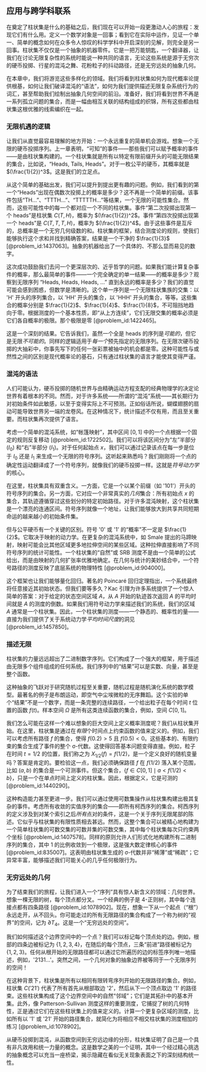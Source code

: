 ## 应用与跨学科联系

在奠定了柱状集是什么的基础之后，我们现在可以开始一段更激动人心的旅程：发现它们有什么用。定义一个数学对象是一回事；看到它在实际中运作，见证一个单一、简单的概念如何在众多令人惊叹的科学学科中开启深刻的见解，则完全是另一回事。柱状集不仅仅是一个抽象的机器零件。它是一把万能钥匙，一个翻译器，让我们在讨论无限复杂性的系统时能说一种共同的语言，无论这些系统是源于无穷次的硬币投掷、行星的混沌之舞、花粉粒子的抖动路径，还是无穷远处的抽象几何。

在本章中，我们将游览这些多样化的领域。我们将看到柱状集如何为现代概率论提供根基，如何让我们破译混沌的“语法”，如何为我们提供描述无限复杂系统行为的词汇，甚至帮助我们绘制出抽象几何空间的前沿。准备好，我们将看到世界不再是一系列孤立问题的集合，而是一幅由相互关联的结构组成的织锦，所有这些都由柱状集这根优雅的线索编织在一起。

### 无限机遇的逻辑

让我们从直觉最容易理解的地方开始：一个永远重复的简单机会游戏。想象一个无限的硬币投掷序列。上一章表明，“可知”的事件——那些我们可以赋予概率的事件——是由柱状集构建的。一个柱状集就是所有以特定有限前缀开头的可能无限结果的集合，比如说，“Heads, Tails, Heads”。对于一枚公平的硬币，其概率就是 $(\frac{1}{2})^3$。这是我们的立足点。

从这个简单的基础出发，我们可以提升到提出更有趣的问题。例如，我们看到的第一个“Heads”出现在偶数次投掷上的概率是多少？这不再是一个简单的前缀。该事件包括“TH...”、“TTTH...”、“TTTTTH...”等结果，一个无限的可能性集合。然而，这些可能性中的每一个都对应一个不同的柱状集。事件“第二次投掷出现第一个 heads”是柱状集 $C(T,H)$，概率为 $(\frac{1}{2})^2$。事件“第四次投掷出现第一个 heads”是 $C(T,T,T,H)$，概率为 $(\frac{1}{2})^4$。由于这些事件是互斥的，总概率是一个无穷几何级数的和。柱状集的框架，结合测度论的规则，使我们能够执行这个求和并找到精确答案，结果是一个干净的 $\frac{1}{3}$ [@problem_id:1437063]。抽象的机器给出了一个具体的、不那么显而易见的数字。

这次成功鼓励我们去问一个更深层次的、近乎哲学的问题。如果我们能计算复杂事件的概率，那么最简单的事件——一个完全确定的单一结果——的概率是多少？观察到无限序列 “Heads, Heads, Heads, ...” 直到永远的概率是多少？我们的直觉可能会感到困惑，但数学是清晰的。这个单一序列是一个无限柱状集族的交集：以 'H' 开头的序列集合，以 'HH' 开头的集合，以 'HHH' 开头的集合，等等。这些集合的概率分别是 $\frac{1}{2}$、$\frac{1}{4}$、$\frac{1}{8}$，不可阻挡地趋向于零。根据测度的一个基本性质，即“从上方连续”，它们无限交集的概率必须是它们各自概率的极限。那个极限是零 [@problem_id:1422465]。

这是一个深刻的结果。它告诉我们，虽然一个全是 heads 的序列是*可能的*，但它是无限*不可能的*。同样的逻辑适用于*每一个*预先指定的无限序列。在无限次硬币投掷的大抽彩中，你事先写下的任何一张彩票被抽中的机会都是零。这种可能性与或然性之间的区别是现代概率论的基石，只有通过柱状集的语言才能使其变得严谨。

### 混沌的语法

人们可能认为，硬币投掷的随机世界与由精确运动方程支配的经典物理学的决定论世界有着根本的不同。然而，对于许多系统——所谓的“混沌”系统——其长期行为对初始条件如此敏感，以至于变得实际上不可预测。正如俗话所说，蝴蝶翅膀的扇动可能导致世界另一端的龙卷风。在这种情况下，统计描述不仅有用，而且至关重要。而柱状集再次提供了语言。

考虑一个简单的混沌系统，如“帐篷映射”，其中区间 $[0, 1]$ 中的一个点根据一个固定的规则反复移动 [@problem_id:1722502]。我们可以将该区间分为“左”半部分 ($I_0$) 和“右”半部分 ($I_1$)。对于任何起始点 $x$，我们可以通过记录该点在每一步是位于 $I_0$ 还是 $I_1$ 来生成一个无限的符号序列。这听起来熟悉吗？我们刚刚将一个点的确定性运动翻译成了一个符号序列，就像我们的硬币投掷一样。这就是*符号动力学*的核心。

在这里，柱状集具有双重含义。一方面，它是一个以某个前缀（如 '101'）开头的符号序列的集合。另一方面，它对应一个非常真实的*几何*集合：所有初始点 $x$ 的集合，其轨迹遵循穿过这些划分的特定初始路径。对于许多混沌映射，这个柱状集是一个漂亮的连通区间。符号序列就像一个地址，让我们能够放大到共享共同短期命运的越来越小的初始条件集。

但与公平硬币有一个关键的区别。符号 '0' 或 '1' 的“概率”不一定是 $\frac{1}{2}$。它取决于映射的动力学。在更复杂的混沌系统中，如 Smale 提出的马蹄映射，映射可能会比其他区域更多地拉伸空间的某些区域。这种拉伸直接影响了不同符号序列的统计可能性。一个柱状集的“自然”或 SRB 测度不是由一个简单的公式给出，而是由映射的几何扩张率优雅地确定。在几何与统计的美妙结合中，一个符号路径的测度反映了底层系统的物理特性 [@problem_id:904000]。

这个框架也让我们能够量化回归。著名的 Poincaré 回归定理指出，一个系统最终将任意接近其初始状态。但我们要等多久？Kac 引理为许多系统提供了一个惊人简单的答案：对于给定的状态空间区域 $A$，从 $A$ 开始的轨迹首次返回 $A$ 的平均时间就是 $A$ 的测度的倒数。如果我们用符号动力学来描述我们的系统，我们的区域 $A$ 通常是一个柱状集。因此，一个柱状集的测度——一个静态的、概率性的量——直接为我们提供了关于系统动力学*平均时间尺度*的洞见 [@problem_id:1457850]。

### 描述无限

柱状集的力量远远超出了二进制数字序列。它们构成了一个强大的框架，用于描述由无限多个组件组成的任何系统。我们序列中的“结果”可以是实数、向量，甚至是整个函数。

这种抽象的飞跃对于研究随机过程至关重要，随机过程是随机演化系统的数学模型。最著名的例子是布朗运动，即空气中尘埃微粒的无序舞蹈。这个实验的单个“结果”不是一个数字，而是一条完整的连续路径，一个给出粒子在每个时间 $t$ 位置的函数 $f(t)$。样本空间 $\Omega$ 是所有这类连续函数的集合，例如，空间 $C[0, 1]$。

我们怎么可能在这样一个难以想象的巨大空间上定义概率测度呢？我们从柱状集开始。在这里，柱状集是通过在*有限*个时间点上约束函数的值来定义的。例如，我们可以考虑所有路径 $f$ 的集合，使得 $f(0.2) \gt 5$ 且 $f(0.5) \lt 0$。这些基本的、有限约束的集合生成了事件的整个 σ-代数。这使得回答基本问题变得直接。例如，粒子在时间 $t=1/2$ 的位置，我们称之为 $X_{1/2}(f) = f(1/2)$，是一个定义良好的随机变量吗？答案是肯定的。要检验这一点，我们必须确保路径 $f$ 在 $f(1/2)$ 落入某个范围，比如 $(a,b)$ 的集合是一个可测事件。但这个集合，$\{f \in C[0,1] \mid a \lt f(1/2) \lt b\}$，只是一个在单点时间上定义的柱状集。因此，根据定义，它是可测的 [@problem_id:1440290]。

这种构造能力甚至更进一步。我们可以通过使用可数集操作从柱状集构建出极其复杂的事件。考虑所有收敛的实值序列的集合——即所有柯西序列的集合。柯西序列的定义涉及到对某个索引之后*所有*点对的条件，这是一个关于序列无限尾部的陈述。它似乎与柱状集的有限性质相去甚远。然而，这整个集合可以被精心地构建为一个简单柱状集的可数交集的可数并集的可数交集，其中每个柱状集每次只约束两个坐标 [@problem_id:1407578]。同样的原则允许人们形式化地构建所有二进制序列的集合，其中 1 的比例收敛到一个极限，这是强大数定律核心的事件 [@problem_id:835007]。这表明由柱状集生成的 σ-代数并非“稀薄”或“稀疏”；它异常丰富，能够描述我们可能关心的几乎任何极限行为。

### 无穷远处的几何

为了结束我们的旅程，让我们进入一个“序列”具有惊人新含义的领域：几何世界。想象一棵无限的树，每个顶点都分叉。一个经典的例子是 4-正则树，其中每个连接点都有四条路径 [@problem_id:1078902]。现在，想象一下从一个起点（“根”）永远走开，从不回头。你可能走过的所有无限路径的集合构成了一个称为树的“视界”的空间，记为 $\partial T_4$。这是一个“无穷远处的空间”。

我们如何描述这个边界空间中的一个点？我们可以标记每个顶点处的边。例如，根部的四条边被标记为 $\{1, 2, 3, 4\}$，在随后的每个顶点，三条“前进”路径被标记为 $\{1, 2, 3\}$。任何从根开始的无限路径都可以通过它所遍历的边的标签序列唯一地描述，例如，'2131...'。突然之间，一个几何对象的抽象边界被等同于一个无限序列的空间！

在这种背景下，柱状集是所有以相同有限转弯序列开始的无限路径的集合。例如，柱状集 $C('21')$ 代表了所有首先从根部取边 '2'，然后从下一个顶点取边 '1' 的路径束。这些柱状集构成了这个边界空间中的自然“邻域”；它们是其拓扑中的基本开集。此外，像 Patterson-Sullivan 测度这样的重要测度，它捕捉了树的几何特性，正是通过它们在这些柱状集上的值来定义的。计算一个更复杂区域的测度，比如所有以 '1' 或 '21' 开始的路径集合，就简化为将相应不相交柱状集的测度相加的练习 [@problem_id:1078902]。

从硬币投掷到混沌，从函数空间到无穷远边缘的分形，柱状集证明了自己是一个具有非凡效用和统一力量的概念。这是数学之美的一个证明，其中一个经过精心挑选的抽象概念可以充当一座桥梁，揭示隐藏在看似无关现象表面之下的深刻结构统一性。